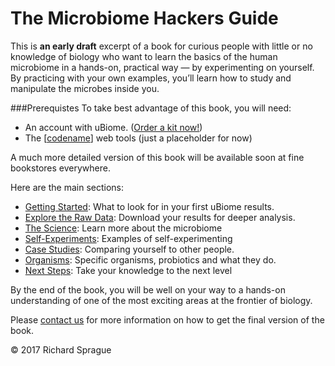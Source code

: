 # The Microbiome Hackers Guide

This is **an early draft** excerpt of a book for curious people with little or no knowledge of biology who want to learn the basics of the human microbiome in a hands-on, practical way — by experimenting on yourself.  By practicing with your own examples, you’ll learn how to study and manipulate the microbes inside you.

###Prerequistes
To take best advantage of this book, you will need:
* An account with uBiome. ([Order a kit now!](http://ubiome.com/pages/buynow))
* The [[codename](https://github.com/richardsprague/actino)] web tools (just a placeholder for now)

A much more detailed version of this book will  be available soon at fine bookstores everywhere.

Here are the main sections:

* [Getting Started](getting_started.md): What to look for in your first uBiome results.
* [Explore the Raw Data](HowToAnalyze/analyze.md): Download your results for deeper analysis.
* [The Science](Science/science.md): Learn more  about the microbiome
* [Self-Experiments](experiments.md): Examples of self-experimenting
* [Case Studies](/CaseStudies/README.md): Comparing yourself to other people.
* [Organisms](/Organisms/MHG-organisms.md): Specific organisms, probiotics and what they do.
* [Next Steps](further.md): Take your knowledge to the next level

By the end of the book, you will be well on your way to a hands-on understanding of one of the most exciting areas at the frontier of biology.

Please [contact us](http://twitter.com/sprague) for more information on how to get the final version of the book.

<!--
<p><img src="/images/Ensembio Logo 114x114.png" height="30" width="30"> &copy; 2015 Ensembio, Inc.</p>
-->

&copy; 2017 Richard Sprague




